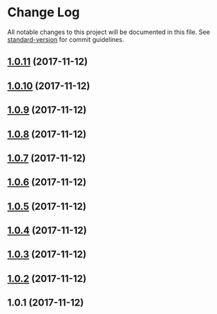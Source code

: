 # Change Log

All notable changes to this project will be documented in this file. See [standard-version](https://github.com/conventional-changelog/standard-version) for commit guidelines.

<a name="1.0.11"></a>
## [1.0.11](https://github.com/LiShiSangZi/node-publisher/compare/v1.0.10...v1.0.11) (2017-11-12)



<a name="1.0.10"></a>
## [1.0.10](https://github.com/LiShiSangZi/node-publisher/compare/v1.0.9...v1.0.10) (2017-11-12)



<a name="1.0.9"></a>
## [1.0.9](https://github.com/LiShiSangZi/node-publisher/compare/v1.0.8...v1.0.9) (2017-11-12)



<a name="1.0.8"></a>
## [1.0.8](https://github.com/LiShiSangZi/node-publisher/compare/v1.0.7...v1.0.8) (2017-11-12)



<a name="1.0.7"></a>
## [1.0.7](https://github.com/LiShiSangZi/node-publisher/compare/v1.0.6...v1.0.7) (2017-11-12)



<a name="1.0.6"></a>
## [1.0.6](https://github.com/LiShiSangZi/node-publisher/compare/v1.0.5...v1.0.6) (2017-11-12)



<a name="1.0.5"></a>
## [1.0.5](https://github.com/LiShiSangZi/node-publisher/compare/v1.0.4...v1.0.5) (2017-11-12)



<a name="1.0.4"></a>
## [1.0.4](https://github.com/LiShiSangZi/node-publisher/compare/v1.0.3...v1.0.4) (2017-11-12)



<a name="1.0.3"></a>
## [1.0.3](https://github.com/LiShiSangZi/node-publisher/compare/v1.0.2...v1.0.3) (2017-11-12)



<a name="1.0.2"></a>
## [1.0.2](https://github.com/LiShiSangZi/node-publisher/compare/v1.0.1...v1.0.2) (2017-11-12)



<a name="1.0.1"></a>
## 1.0.1 (2017-11-12)
